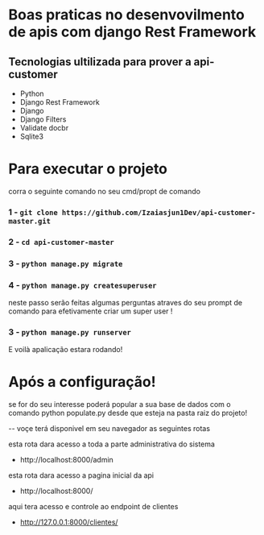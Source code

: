 # Boas praticas no desenvovilmento de apis com django Rest Framework
## Tecnologias ultilizada para prover a api-customer

* Python
* Django Rest Framework
* Django
* Django Filters
* Validate docbr
* Sqlite3
# Para executar o projeto
corra o seguinte comando no seu cmd/propt de comando
### 1 - ```git clone https://github.com/Izaiasjun1Dev/api-customer-master.git```
### 2 - ```cd api-customer-master```
### 3 - ```python manage.py migrate```
### 4 - ```python manage.py createsuperuser``` 
neste passo serão feitas algumas perguntas atraves do seu prompt de comando para efetivamente criar um super user !
### 3 - ```python manage.py runserver```

E voilà apalicação estara rodando!

# Após a configuração!

se for do seu interesse poderá popular a sua base de dados com o comando python populate.py desde que esteja na pasta raiz do projeto!

-- voçe terá disponivel em seu navegador as seguintes rotas

esta rota dara acesso a toda a parte administrativa do sistema
* http://localhost:8000/admin   

esta rota dara acesso a pagina inicial da api
* http://localhost:8000/    

aqui tera acesso e controle ao endpoint de clientes
* http://127.0.0.1:8000/clientes/
  
